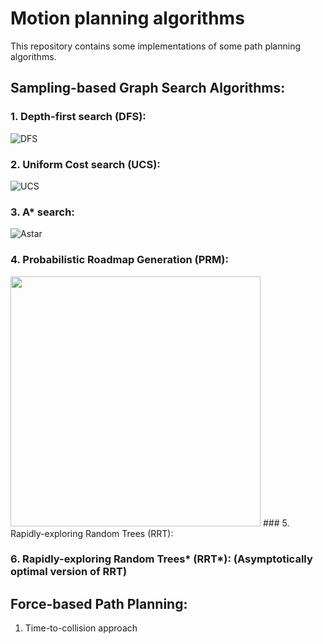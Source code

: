 # Motion planning algorithms

This repository contains some implementations of some path planning algorithms.

## Sampling-based Graph Search Algorithms:
### 1. Depth-first search (DFS): 
![DFS](https://github.com/shorane/Motion_Planning/blob/master/Sampling_based/Astar_DFS_UCS/implementation/DFS.gif)
### 2. Uniform Cost search (UCS): 
![UCS](https://github.com/shorane/Motion_Planning/blob/master/Sampling_based/Astar_DFS_UCS/implementation/BFS.gif)
### 3. A* search: 
![Astar](https://github.com/shorane/Motion_Planning/blob/master/Sampling_based/Astar_DFS_UCS/implementation/Astar.gif)
### 4. Probabilistic Roadmap Generation (PRM): 
<img src = "https://github.com/shorane/Motion_Planning/blob/master/Sampling_based/Probabilistic_Roadmap_PRM/images/Path.png" width="400" height="400"/>
### 5. Rapidly-exploring Random Trees (RRT): 

### 6. Rapidly-exploring Random Trees* (RRT*): (Asymptotically optimal version of RRT) 

## Force-based Path Planning:
1. Time-to-collision approach
